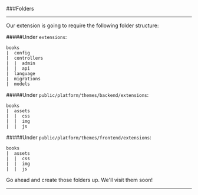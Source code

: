 ###Folders

----------

Our extension is going to require the following folder structure:

#####Under `extensions`:

	books
	|  config
	|  controllers
	|  |  admin
	|  |  api
	|  language
	|  migrations
	|  models


#####Under `public/platform/themes/backend/extensions`:

	books
	|  assets
	|  |  css
	|  |  img
	|  |  js

#####Under `public/platform/themes/frontend/extensions`:

	books
	|  assets
	|  |  css
	|  |  img
	|  |  js	

Go ahead and create those folders up. We'll visit them soon!

----------
